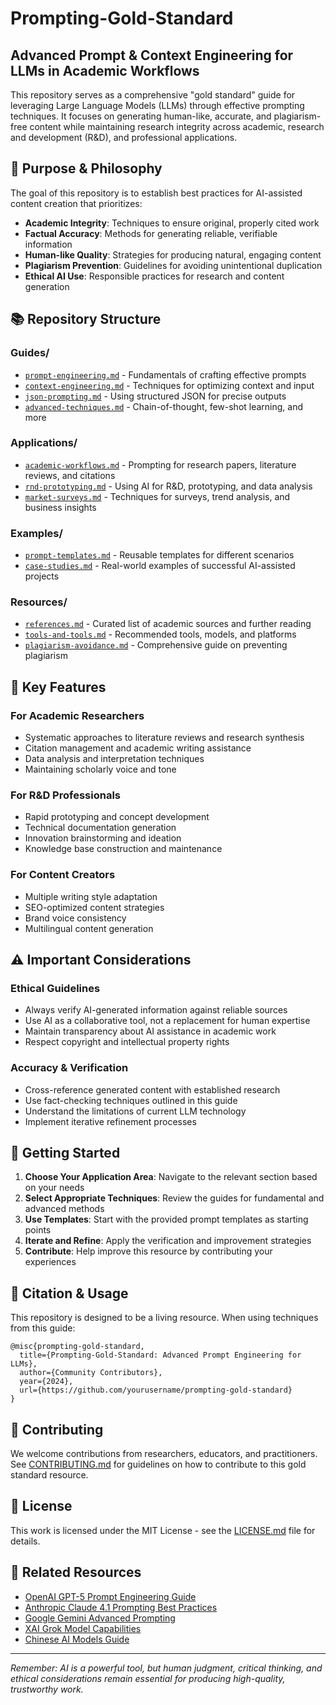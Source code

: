 # Prompting-Gold-Standard

## Advanced Prompt & Context Engineering for LLMs in Academic Workflows

This repository serves as a comprehensive "gold standard" guide for leveraging Large Language Models (LLMs) through effective prompting techniques. It focuses on generating human-like, accurate, and plagiarism-free content while maintaining research integrity across academic, research and development (R&D), and professional applications.

## 🎯 Purpose & Philosophy

The goal of this repository is to establish best practices for AI-assisted content creation that prioritizes:
- **Academic Integrity**: Techniques to ensure original, properly cited work
- **Factual Accuracy**: Methods for generating reliable, verifiable information
- **Human-like Quality**: Strategies for producing natural, engaging content
- **Plagiarism Prevention**: Guidelines for avoiding unintentional duplication
- **Ethical AI Use**: Responsible practices for research and content generation

## 📚 Repository Structure

### Guides/
- [`prompt-engineering.md`](Guides/prompt-engineering.md) - Fundamentals of crafting effective prompts
- [`context-engineering.md`](Guides/context-engineering.md) - Techniques for optimizing context and input
- [`json-prompting.md`](Guides/json-prompting.md) - Using structured JSON for precise outputs
- [`advanced-techniques.md`](Guides/advanced-techniques.md) - Chain-of-thought, few-shot learning, and more

### Applications/
- [`academic-workflows.md`](Applications/academic-workflows.md) - Prompting for research papers, literature reviews, and citations
- [`rnd-prototyping.md`](Applications/rnd-prototyping.md) - Using AI for R&D, prototyping, and data analysis
- [`market-surveys.md`](Applications/market-surveys.md) - Techniques for surveys, trend analysis, and business insights

### Examples/
- [`prompt-templates.md`](Examples/prompt-templates.md) - Reusable templates for different scenarios
- [`case-studies.md`](Examples/case-studies.md) - Real-world examples of successful AI-assisted projects

### Resources/
- [`references.md`](Resources/references.md) - Curated list of academic sources and further reading
- [`tools-and-tools.md`](Resources/tools-and-tools.md) - Recommended tools, models, and platforms
- [`plagiarism-avoidance.md`](Resources/plagiarism-avoidance.md) - Comprehensive guide on preventing plagiarism

## 🚀 Key Features

### For Academic Researchers
- Systematic approaches to literature reviews and research synthesis
- Citation management and academic writing assistance
- Data analysis and interpretation techniques
- Maintaining scholarly voice and tone

### For R&D Professionals
- Rapid prototyping and concept development
- Technical documentation generation
- Innovation brainstorming and ideation
- Knowledge base construction and maintenance

### For Content Creators
- Multiple writing style adaptation
- SEO-optimized content strategies
- Brand voice consistency
- Multilingual content generation

## ⚠️ Important Considerations

### Ethical Guidelines
- Always verify AI-generated information against reliable sources
- Use AI as a collaborative tool, not a replacement for human expertise
- Maintain transparency about AI assistance in academic work
- Respect copyright and intellectual property rights

### Accuracy & Verification
- Cross-reference generated content with established research
- Use fact-checking techniques outlined in this guide
- Understand the limitations of current LLM technology
- Implement iterative refinement processes

## 🔧 Getting Started

1. **Choose Your Application Area**: Navigate to the relevant section based on your needs
2. **Select Appropriate Techniques**: Review the guides for fundamental and advanced methods
3. **Use Templates**: Start with the provided prompt templates as starting points
4. **Iterate and Refine**: Apply the verification and improvement strategies
5. **Contribute**: Help improve this resource by contributing your experiences

## 📖 Citation & Usage

This repository is designed to be a living resource. When using techniques from this guide:

```
@misc{prompting-gold-standard,
  title={Prompting-Gold-Standard: Advanced Prompt Engineering for LLMs},
  author={Community Contributors},
  year={2024},
  url={https://github.com/yourusername/prompting-gold-standard}
}
```

## 🤝 Contributing

We welcome contributions from researchers, educators, and practitioners. See [CONTRIBUTING.md](CONTRIBUTING.md) for guidelines on how to contribute to this gold standard resource.

## 📄 License

This work is licensed under the MIT License - see the [LICENSE.md](LICENSE.md) file for details.

## 🔗 Related Resources

- [OpenAI GPT-5 Prompt Engineering Guide](https://platform.openai.com/docs/guides/prompt-engineering)
- [Anthropic Claude 4.1 Prompting Best Practices](https://docs.anthropic.com/claude/prompt-library)
- [Google Gemini Advanced Prompting](https://aistudio.google.com/app/prompts)
- [XAI Grok Model Capabilities](https://x.ai/grok/)
- [Chinese AI Models Guide](https://github.com/THUDM/ChatGLM-6B)

---

*Remember: AI is a powerful tool, but human judgment, critical thinking, and ethical considerations remain essential for producing high-quality, trustworthy work.*
